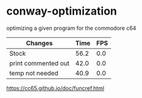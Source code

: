 # conway-optimization
optimizing a given program for the commodore c64

Changes | Time		| FPS
-------- | -------- | ---------
Stock   | 56.2	| 0.0
print commented out | 42.0 | 0.0
temp not needed | 40.9 | 0.0

https://cc65.github.io/doc/funcref.html
